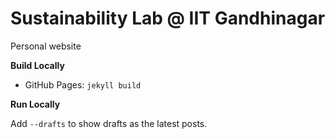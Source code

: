 # Sustainability Lab @ IIT Gandhinagar
Personal website


**Build Locally**

- GitHub Pages: `jekyll build`

**Run Locally**


Add `--drafts` to show drafts as the latest posts.

